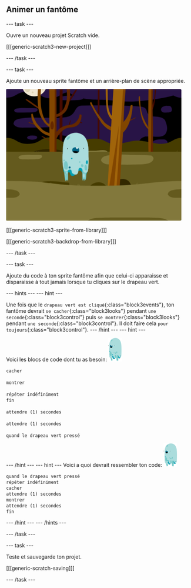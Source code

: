 ## Animer un fantôme

--- task ---

Ouvre un nouveau projet Scratch vide.

[[[generic-scratch3-new-project]]]

--- /task ---

--- task ---

Ajoute un nouveau sprite fantôme et un arrière-plan de scène appropriée.

![capture d'écran](images/ghost-ghost.png)

[[[generic-scratch3-sprite-from-library]]]

[[[generic-scratch3-backdrop-from-library]]]

--- /task ---

--- task ---

Ajoute du code à ton sprite fantôme afin que celui-ci apparaisse et disparaisse à tout jamais lorsque tu cliques sur le drapeau vert.

--- hints ---
 --- hint ---

Une fois que le `drapeau vert est cliqué`{:class="block3events"}, ton fantôme devrait `se cacher`{:class="block3looks"} pendant `une seconde`{:class="block3control"} puis `se montrer`{:class="block3looks"} pendant `une seconde`{:class="block3control"}. Il doit faire cela `pour toujours`{:class="block3control"}.
--- /hint ---
 --- hint ---

Voici les blocs de code dont tu as besoin: ![sprite-fantôme](images/ghost-sprite.png)

```blocks3
cacher

montrer

répéter indéfiniment
fin

attendre (1) secondes

attendre (1) secondes

quand le drapeau vert pressé
```

--- /hint --- --- hint --- Voici a quoi devrait ressembler ton code: ![sprite-fantôme](images/ghost-sprite.png)

```blocks3
quand le drapeau vert pressé
répéter indéfiniment
cacher
attendre (1) secondes
montrer
attendre (1) secondes
fin
```

--- /hint --- --- /hints ---

--- /task ---

--- task ---

Teste et sauvegarde ton projet.

[[[generic-scratch-saving]]]

--- /task ---
